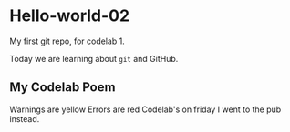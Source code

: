 # Hello-world-02
My first git repo, for codelab 1.

Today we are learning about `git` and GitHub.

## My Codelab Poem

Warnings are yellow
Errors are red
Codelab's on friday
I went to the pub instead.

